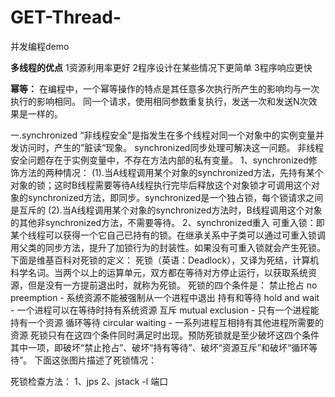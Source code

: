 # GET-Thread-

并发编程demo

**多线程的优点**
1资源利用率更好
2程序设计在某些情况下更简单
3程序响应更快

**幂等：**
在编程中，一个幂等操作的特点是其任意多次执行所产生的影响均与一次执行的影响相同。
同一个请求，使用相同参数重复执行，发送一次和发送N次效果是一样的。

 一.synchronized
 “非线程安全"是指发生在多个线程对同一个对象中的实例变量并发访问时，产生的”脏读“现象。
 synchronized同步处理可解决这一问题。
 非线程安全问题存在于实例变量中，不存在方法内部的私有变量。
 1、synchronized修饰方法的两种情况：
 (1).当A线程调用某个对象的synchronized方法，先持有某个对象的锁；这时B线程需要等待A线程执行完毕后释放这个对象锁才可调用这个对象的synchronized方法，即同步。synchronized是一个独占锁，每个锁请求之间是互斥的
 (2).当A线程调用某个对象的synchronized方法时，B线程调用这个对象的其他非synchronized方法，不需要等待。
 2、synchronized重入
 可重入锁：即某个线程可以获得一个它自己已持有的锁。在继承关系中子类可以通过可重入锁调用父类的同步方法，提升了加锁行为的封装性。如果没有可重入锁就会产生死锁。
 下面是维基百科对死锁的定义：
 死锁（英语：Deadlock），又译为死结，计算机科学名词。当两个以上的运算单元，双方都在等待对方停止运行，以获取系统资源，但是没有一方提前退出时，就称为死锁。
 死锁的四个条件是：
 禁止抢占 no preemption - 系统资源不能被强制从一个进程中退出
 持有和等待 hold and wait - 一个进程可以在等待时持有系统资源
 互斥 mutual exclusion - 只有一个进程能持有一个资源
 循环等待 circular waiting - 一系列进程互相持有其他进程所需要的资源
 死锁只有在这四个条件同时满足时出现。预防死锁就是至少破坏这四个条件其中一项，即破坏“禁止抢占”、破坏“持有等待”、破坏“资源互斥”和破坏“循环等待”。
 下面这张图片描述了死锁情况：
 
 死锁检查方法：
 1、jps
 2、jstack -l 端口
 
 
 
